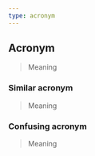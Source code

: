 ```yaml
---
type: acronym
---
```


## Acronym
> Meaning


### Similar acronym
> Meaning

### Confusing acronym
> Meaning
